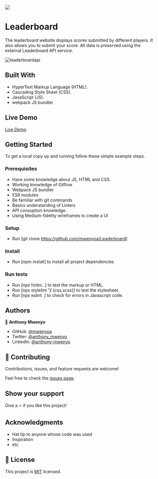 ![](https://img.shields.io/badge/Microverse-blueviolet)
# Leaderboard
The leaderboard website displays scores submitted by different players. It also allows you to submit your score. All data is preserved using the external Leaderboard API service.

![leaderboardapi](https://user-images.githubusercontent.com/28694196/168229166-1ea542ca-24c9-4921-a24e-254539f2b3a6.png)

## Built With

- HyperText Markup Language (HTML).
- Cascading Style Sheet (CSS).
- JavaScript (JS).
- webpack JS bundler

## Live Demo

[Live Demo](https://moonlit-narwhal-cbe42e.netlify.app)
## Getting Started
To get a local copy up and running follow these simple example steps.

### Prerequisites
- Have some knowledge about JS, HTML and CSS.
- Working knowledge of Gitflow
- Webpack JS bundler
- ES6 modules 
- Be familiar with git commands
- Basics understanding of Linters
- API consuption knowledge.
- Using Medium-fidelity wireframes to create a UI

### Setup
- Run [git clone https://github.com/mwenyoa/Leaderboard] 

### Install
- Run [npm install] to install all project dependencies

### Run tests
- Run [npx hintrc .] to test the markup or HTML.
- Run [npx stylelint "**/**.{css,scss}] to test the stylesheet.
- Run [npx eslint .] to check for errors in Javascript code.

## Authors

👤 **Anthony Mwenyo**

- GitHub: [@mwenyoa](https://github.com/mwenyoa)
- Twitter: [@anthony_mwenyo](https://twitter.com/anthony_mwenyo)
- LinkedIn: [@anthony-mwenyo](https://www.linkedin.com/in/anthony-mwenyo-710318131/)


## 🤝 Contributing

Contributions, issues, and feature requests are welcome!

Feel free to check the [issues page](../../issues/).

## Show your support

Give a ⭐️ if you like this project!

## Acknowledgments

- Hat tip to anyone whose code was used
- Inspiration
- etc

## 📝 License

This project is [MIT](./MIT.md) licensed.
